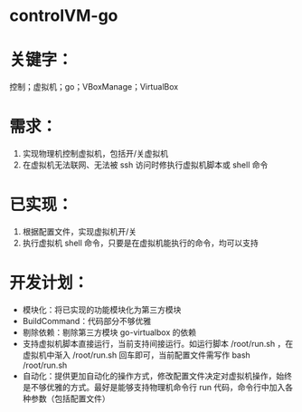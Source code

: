 # controlVM-go

# 关键字：
控制；虚拟机；go；VBoxManage；VirtualBox

# 需求：
1. 实现物理机控制虚拟机，包括开/关虚拟机
2. 在虚拟机无法联网、无法被 ssh 访问时修执行虚拟机脚本或 shell 命令

# 已实现：
1. 根据配置文件，实现虚拟机开/关
2. 执行虚拟机 shell 命令，只要是在虚拟机能执行的命令，均可以支持

# 开发计划：
* 模块化：将已实现的功能模块化为第三方模块
* BuildCommand：代码部分不够优雅
* 剔除依赖：剔除第三方模块 go-virtualbox 的依赖
* 支持虚拟机脚本直接运行，当前支持间接运行。如运行脚本 /root/run.sh ，在虚拟机中渐入 /root/run.sh 回车即可，当前配置文件需写作 bash /root/run.sh  
* 自动化：提供更加自动化的操作方式，修改配置文件决定对虚拟机操作，始终是不够优雅的方式。最好是能够支持物理机命令行 run 代码，命令行中加入各种参数（包括配置文件）
